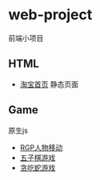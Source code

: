 # web-project
前端小项目

## HTML
* [淘宝首页](https://rqrry.github.io/web-project/taobao/index.html) 静态页面

## Game
原生js
* [RGP人物移动](https://rqrry.github.io/web-project//Game/RGP_Runing/index.html)
* [五子棋游戏](https://rqrry.github.io/web-project//Game/Gobang/index.html)
* [贪吃蛇游戏](https://rqrry.github.io/web-project//Game/Snake/index.html)